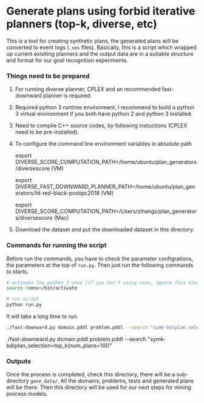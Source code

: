 # Generate plans using forbid iterative planners (top-k, diverse, etc)

This is a tool for creating synthetic plans, the generated plans will be converted to event logs (`.xes` files). Basically, this is a script which wrapped up current exisiting planners and the output data are in a suitable structure and format for our goal recognition experiments.

### Things need to be prepared

1. For running diverse planner, CPLEX and an recommended fast-downward planner is required.

2. Required python 3 runtime environment, I recommend to build a python 3 virtual environment if you both have python 2 and python 3 installed.

3. Need to complie C++ source codes, by following instuctions (CPLEX need to be pre-installed).

4. To configure the command line environment variables in absolute path

   export DIVERSE_SCORE_COMPUTATION_PATH=/home/ubuntu/plan_generators/diversescore (VM)

   export DIVERSE_FAST_DOWNWARD_PLANNER_PATH=/home/ubuntu/plan_generators/fd-red-black-postipc2018 (VM)

   export DIVERSE_SCORE_COMPUTATION_PATH=/Users/zihangs/plan_generators/diversescore (Mac)

5. Download the dataset and put the downloaded dataset in this directory.



### Commands for running the script

Before run the commands, you have to check the parameter configrations, the parameters at the top of `run.py`. Then just run the following commands to starts.

```sh
# activate the python 3 venv (if you don't using venv, ignore this step)
source <venv>/bin/activate

# run script
python run.py
```

It will take a long time to run.



```sh
./fast-downward.py domain.pddl problem.pddl --search "symk-bd(plan_selection=top_k(num_plans=10))"
```





./fast-downward.py domain.pddl problem.pddl --search "symk-bd(plan_selection=top_k(num_plans=10))"



### Outputs

Once the process is completed, check this directory, there will be a sub-directory `gene_data/`. All the domains, problems, tests and generated plans will be there. Then this directory will be used for our next steps for mining process models.

